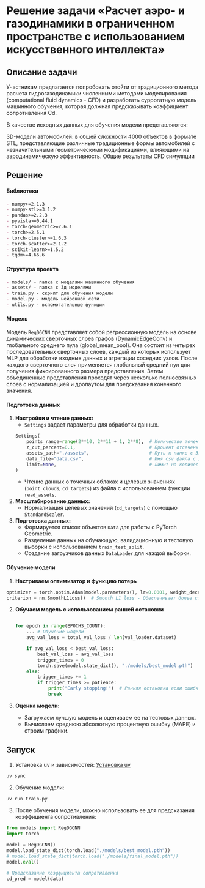# Решение задачи «Расчет аэро- и газодинамики в ограниченном пространстве с использованием искусственного интеллекта»

## Описание задачи
Участникам предлагается попробовать отойти от традиционного метода расчета гидрогазодинамики численными методами моделирования (computational fluid dynamics - CFD) и разработать суррогатную модель машинного обучения, которая должная предсказывать коэффициент сопротивления Cd.

В качестве исходных данных для обучения модели представляются:

3D-модели автомобилей: в общей сложности 4000 объектов в формате STL, представляющие различные традиционные формы автомобилей с незначительными геометрическими модификациями, влияющими на аэродинамическую эффективность.
Общие результаты CFD симуляции

## Решение

#### Библиотеки

```markdown
- numpy>=2.1.3
- numpy-stl>=3.1.2
- pandas>=2.2.3
- pyvista>=0.44.1
- torch-geometric>=2.6.1
- torch>=2.5.1
- torch-cluster>=1.6.3
- torch-scatter>=2.1.2
- scikit-learn>=1.5.2
- tqdm>=4.66.6
```

#### Структура проекта

```markdown
- models/ - папка с моделями машинного обучения
- assets/ - папка с 3д моделями
- train.py - скрипт для обучения модели
- model.py - модель нейронной сети
- utils.py - вспомогательные функции
```

#### Модель

Модель `RegDGCNN` представляет собой регрессионную модель на основе динамических сверточных слоев графов (DynamicEdgeConv) и глобального среднего пула (global_mean_pool). Она состоит из четырех последовательных сверточных слоев, каждый из которых использует MLP для обработки входных данных и агрегации соседних узлов. После каждого сверточного слоя применяется глобальный средний пул для получения фиксированного размера представления. Затем объединенные представления проходят через несколько полносвязных слоев с нормализацией и дропаутом для предсказания конечного значения.


#### Подготовка данных

1. **Настройки и чтение данных:**
    - `Settings` задает параметры для обработки данных.
    ```python
    Settings(
        points_range=range(2**10, 2**11 + 1, 2**8),  # Количество точек в облаке
        z_cut_percent=0.1,                           # Процент отсечения по оси Z
        assets_path="./assets",                      # Путь к папке с 3D моделями
        data_file="data.csv",                        # Имя csv файла с данными
        limit=None,                                  # Лимит на количество обрабатываемых моделей
    )
    ```
    - Чтение данных о точечных облаках и целевых значениях (`point_clouds`, `cd_targets`) из файла с использованием функции `read_assets`.
2. **Масштабирование данных:**
    - Нормализация целевых значений (`cd_targets`) с помощью `StandardScaler`.
3. **Подготовка данных:**
    - Формируется список объектов `Data` для работы с PyTorch Geometric.
    - Разделение данных на обучающую, валидационную и тестовую выборки с использованием `train_test_split`.
    - Создание загрузчиков данных `DataLoader` для каждой выборки.

#### Обучение модели

1. **Настриваем оптимизатор и функцию потерь**
```python
optimizer = torch.optim.Adam(model.parameters(), lr=0.0001, weight_decay=1e-5)
criterion = nn.SmoothL1Loss()  # Smooth L1 loss - Обеспечивает более стабильное обучение
```
2. **Обучаем модель с использованием ранней остановки**
   ```python

   for epoch in range(EPOCHS_COUNT):
       ... # Обучение модели
       avg_val_loss = total_val_loss / len(val_loader.dataset)

       if avg_val_loss < best_val_loss:
           best_val_loss = avg_val_loss
           trigger_times = 0
           torch.save(model.state_dict(), "./models/best_model.pth")
       else:
           trigger_times += 1
           if trigger_times >= patience:
               print("Early stopping!")  # Ранняя остановка если ошибка не уменьшается
               break
   ```

3. **Оценка модели:**
   - Загружаем лучшую модель и оцениваем ее на тестовых данных.
   - Вычисляем среднюю абсолютную процентную ошибку (MAPE) и строим графики.


## Запуск

1. Установка uv и зависимостей:
[Установка uv](https://docs.astral.sh/uv/getting-started/installation/)
```bash
uv sync
```

2. Обучение модели:
```bash
uv run train.py
```

3. После обучения модели, можно использовать ее для предсказания коэффициента сопротивления:
```python
from models import RegDGCNN
import torch

model = RegDGCNN()
model.load_state_dict(torch.load("./models/best_model.pth"))
# model.load_state_dict(torch.load("./models/final_model.pth"))
model.eval()

# Предсказание коэффициента сопротивления
cd_pred = model(data)
```